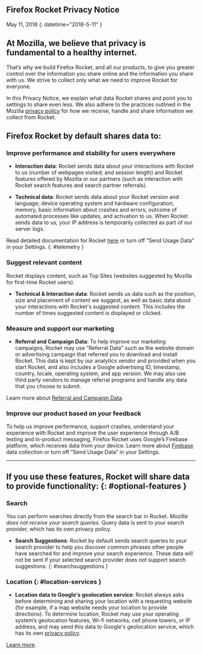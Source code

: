 ## <span class="privacy-header-firefox-rocket">Firefox Rocket</span> <span class="privacy-header-policy">Privacy Notice</span>

May 11, 2018
{: datetime="2018-5-11" }

## At Mozilla, we believe that privacy is fundamental to a healthy internet.

That’s why we build Firefox Rocket, and all our products, to give you greater control over the information you share online and the information you share with us. We strive to collect only what we need to improve Rocket for everyone.

In this Privacy Notice, we explain what data Rocket shares and point you to settings to share even less. We also adhere to the practices outlined in the Mozilla [privacy policy](https://www.mozilla.org/privacy/) for how we receive, handle and share information we collect from Rocket.

## Firefox Rocket by default shares data to:

### Improve performance and stability for users everywhere

* __Interaction data__: Rocket sends data about your interactions with Rocket to us (number of webpages visited; and session length) and Rocket features offered by Mozilla or our partners (such as interaction with Rocket search features and search partner referrals).

* __Technical data__: Rocket sends data about your Rocket version and language; device operating system and hardware configuration; memory, basic information about crashes and errors; outcome of automated processes like updates, and activation to us. When Rocket sends data to us, your IP address is temporarily collected as part of our server logs.

Read detailed documentation for Rocket [here](https://github.com/mozilla-tw/Rocket/wiki/Telemetry) or turn off “Send Usage Data” in your Settings.
{: #telemetry }

### Suggest relevant content

Rocket displays content, such as Top Sites (websites suggested by Mozilla for first-time Rocket users).

* __Technical & Interaction data__: Rocket sends us data such as the position, size and placement of content we suggest, as well as basic data about your interactions with Rocket's suggested content. This includes the number of times suggested content is displayed or clicked.

### Measure and support our marketing

* __Referral and Campaign Data__: To help improve our marketing campaigns, Rocket may use “Referral Data” such as the website domain or advertising campaign that referred you to download and install Rocket. This data is kept by our analytics vendor and provided when you start Rocket, and also includes a Google advertising ID, timestamp, country, locale, operating system, and app version.  We may also use third party vendors to manage referral programs and handle any data that you choose to submit.  

Learn more about [Referral and Campaign Data](https://github.com/mozilla-tw/Rocket/wiki/Telemetry#install-campaign-tracking). 

### Improve our product based on your feedback

To help us improve performance, support crashes, understand your experience with Rocket and improve the user experience through A/B testing and in-product messaging, Firefox Rocket uses Google’s Firebase platform, which receives data from your device.  Learn more about [Firebase](https://support.google.com/firebase/answer/6318039?hl=en) data collection or  turn off “Send Usage Data” in your Settings. 

---

## If you use these features, Rocket will share data to provide functionality: {: #optional-features }

### Search

You can perform searches directly from the search bar in Rocket. _Mozilla does not receive your search queries._ Query data is sent to your search provider, which has its own privacy policy.

* __Search Suggestions__: Rocket by default sends search queries to your search provider to help you discover common phrases other people have searched for and improve your search experience. These data will not be sent if your selected search provider does not support search suggestions.
{: #searchsuggestions }
    
### Location {: #location-services }

* __Location data to Google's geolocation service__: Rocket always asks before determining and sharing your location with a requesting website (for example, if a map website needs your location to provide directions). To determine location, Rocket may use your operating system’s geolocation features, Wi-fi networks, cell phone towers, or IP address, and may send this data to Google's geolocation service, which has its own [privacy policy](https://www.google.com/privacy/lsf.html).

[Learn more](https://www.mozilla.org/firefox/geolocation/).
